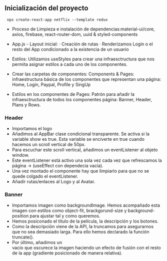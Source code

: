 ## Inicialización del proyecto
` npx create-react-app netflix --template redux`

- Proceso de Limpieza e instalación de dependencias:material-ui/core, axios, firebase, react-router-dom, uuid & styled-components

- App.js - Layout inicial:
· Creación de rutas
· Renderizamos Login o el resto del App condicionado a la existencia de un usuario

- Estilos: Utilizamos useStyles para crear una infraesctructura que nos permita asignar estilos a cada uno de los componentes.

- Crear las carpetas de componentes: Components & Pages: infraestructura básica de los componentes que representan una página: Home, Login, Paypal, Profile y SingUp

- Estilos en los componentes de Pages: Patrón para añadir la infraesctructura de todos los componentes página: Banner, Header, Plans y Rows.

### Header
- Importamos el logo
- Añadimos al AppBar clase condicional transparente. Se activa si la variable show es true. Esta variable se enciverte en true cuando hacemos un scroll vertical de 50px.
- Para escuchar este scroll vertical, añadimos un eventListener al objeto window.
- Este eventListener está activo una sola vez cada vez que refrescamos la página -> (useEffect con dependecia vacía).
- Una vez montado el componente hay que limpiarlo para que no se quede colgado el eventListener.
- Añadir rutas/enlaces al Logo y al Avatar.

### Banner
- Importamos imagen como backgroundImage. Hemos acompañado esta imagen con estilos como object-fit, brackgorund-size y background-position para ajustar tal y como queremos.
- Hemos posiconado el título de la película, la descripción y los botones.
- Como la descripción viene de la API, la truncamos para asegurarnos que no sea demasiado larga. Para ello hemos declarado la función truncate().
- Por último, añadimos un <div> vacío que oscurece la imagen haciendo un efecto de fusión con el resto de la app (gradiente posicionado de manera relativa).